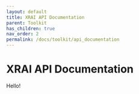 ```yaml
---
layout: default
title: XRAI API Documentation
parent: Toolkit
has_children: true
nav_order: 2
permalink: /docs/toolkit/api_documentation
---
```


# XRAI API Documentation
Hello!